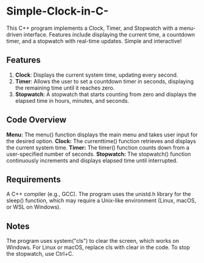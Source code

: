 # Simple-Clock-in-C-
This C++ program implements a Clock, Timer, and Stopwatch with a menu-driven interface. Features include displaying the current time, a countdown timer, and a stopwatch with real-time updates.  Simple and interactive!

## Features

1. **Clock**: Displays the current system time, updating every second.
2. **Timer**: Allows the user to set a countdown timer in seconds, displaying the remaining time until it reaches zero.
3. **Stopwatch**: A stopwatch that starts counting from zero and displays the elapsed time in hours, minutes, and seconds.

## **Code Overview**
**Menu:** The menu() function displays the main menu and takes user input for the desired option.
**Clock:** The currenttime() function retrieves and displays the current system time.
**Timer:** The timer() function counts down from a user-specified number of seconds.
**Stopwatch:** The stopwatch() function continuously increments and displays elapsed time until interrupted.

## **Requirements**
A C++ compiler (e.g., GCC).
The program uses the unistd.h library for the sleep() function, which may require a Unix-like environment (Linux, macOS, or WSL on Windows).

## **Notes**
The program uses system("cls") to clear the screen, which works on Windows. For Linux or macOS, replace cls with clear in the code.
To stop the stopwatch, use Ctrl+C.